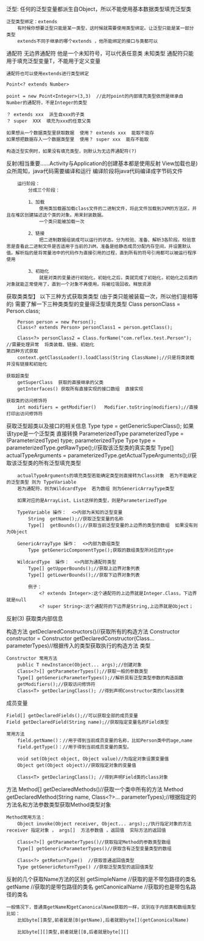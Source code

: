 泛型:
	任何的泛型变量都派生自Object，所以不能使用基本数据类型填充泛型类

	泛型类型绑定：extends
		有时候你想要泛型只能是某一类型，这时候就需要使用类型绑定。让泛型只能是某一部分类型
		extends不同于继承的哪个extends ，他所能绑定的接口与类都可以

通配符
	无边界通配符  他是一个未知符号，可以代表任意类  未知类型
	通配符只能用于填充泛型变量T，不能用于定义变量
	
	通配符也可以使用extends进行类型绑定
	
	Point<? extends Number>  
	
	point = new Point<Integer>(3,3)  //此时point的内部填充类型依然是继承自Number的通配符，不是Integer的类型

	？ extends xxx  派生自xxx的子类   
	？ super  XXX  填充为xxx的任意父类
	
	如果想从一个数据类型里获取数据  使用？ extends xxx  能取不能存
	如果想把数据存入一个数据类型里  使用？ super xxx  能存不能取

	构造泛型实例时，如果没有填充类型，则默认为无边界通配符(?)

反射(相当重要......Activity与Application的创建基本都是使用反射  View加载也是)
	众所周知，java代码需要编译和运行
		编译阶段将java代码编译成字节码文件

		运行阶段：
			分成三个阶段：

			1、加载
				使用类加载器加载class文件的二进制文件，将此文件加载到JVM的方法区，并且在堆区创建描述这个类的对象。用来封装数据。
				一个类只能被加载一次
					
			2、链接
				把二进制数据组装成可以运行的状态。分为校验、准备、解析3各阶段。校验意思是查看此二进制文件是否适用于当前的JVM，准备是给静态成员分配内存空间，并设置默认值。解析指的是将常量池中的代码作为直接引用的过程，直到所有的符号引用都可以被运行程序使用

			3、初始化
				就是对类的变量进行初始化，初始化之后，类就完成了初始化，初始化之后类的对象就能正常使用了，直到一个对象不再使用，将被垃圾回收。释放资源

获取类类型】
	以下三种方式获取类类型  (由于类只能被装载一次，所以他们是相等的)  需要了解一下三种类类型的变量得泛型填充类型
	 	Class<Person> personClass = Person.class;
    
        Person person = new Person();
        Class<? extends Person> personClass1 = person.getClass();

        Class<?> personClass2 = Class.forName("com.reflex.test.Person"); //需要处理异常  将类装载、链接、初始化
	第四种方式获取
		context.getClassLoader().loadClass(String ClassName);//只是将类装载 并没有链接和初始化

	获取超类型
		getSuperClass  获取的直接继承的父类
		getInterfaces() 获取所有直接实现的接口数组  直接实现

	获取类的访问修饰符
		int modifiers = getModifier()   Modifier.toString(modifiers);//直接打印出访问修饰符

获取泛型超类以及接口的相关信息
	Type type = getGenericSuperClass();
	如果该type是一个泛型类 直接转换 ParameterizedType parameterizedType = (ParameterizedType) type;
	 parameterizedType 
		Type type = parameterizedType.getRawType();//获取该泛型类的真实类型
		Type[] actualTypeArguments = parameterizedType.getActualTypeArguments();//获取该泛型类的所有泛型填充类型
		
		actualTypeArguments的填充类型若能确定类型则直接转为Class对象  若为不能确定的泛型类型 则为 TypeVariable
		若为通配符，则为WildcardType  若为数组 则为GenericArrayType类型 
		
		如果对应的是ArrayList、List这样的类型，则是ParameterizedType

		TypeVariable 操作：  <>内部为未知的泛型变量
			String  getName();//获取泛型变量的名称		
			Type[]  getBounds();//获取当前泛型变量的上边界的类型的数组  如果没有则为Object

		GenericArrayType 操作：  <>内部为数组类型
			Type getGenericComponentType();获取的数组类型所对应的type

		WildcardType  操作：  <>内部为通配符类型
			Type[] getUpperBounds();//获取上边界对象列表
			Type[] getLowerBounds();//获取下边界对象列表
			
			例子：
				<? extends Integer>:这个通配符的上边界就是Integer.Class，下边界就是null
				<? super String>:这个通配符的下边界是String,上边界就是Object；

反射(3) 获取类内部信息

  构造方法
	getDeclaredConstructors()//获取所有的构造方法
	Constructor<?> constructor = Constructor<T> getDeclaredConstructor(Class<?>... parameterTypes)//根据传入的类型获取执行的构造方法 类型
	
	Constructor 常用方法
		public T newInstance(Object... args);//创建对象
		Class<?>[] getParameterTypes();//获取一般的参数类型
		Type[] getGenericParameterTypes();//解析具有泛型类型参数的构造函数
		getModifiers();//获取访问修饰符
		Class<T> getDeclaringClass(); //得到声明Constructor类的class对象

  成员变量
	
	Field[] getDeclaredFields();//可以获取全部的成员变量
	Field getDeclaredField(String name);//获取指定变量名的Field类型

	常用方法
		field.getName()：//用于得到当前成员变量的名称，比如Person类中的age,name
    	field.getType()：//用于得到当前成员变量的类型。

		void set(Object object, Object value)//为指定对象设置变量值
    	Object get(Object object)//获取指定对象的变量值
		
		Class<T> getDeclaringClass(); //得到声明Field类的class对象

  方法
	Method[] getDeclaredMethods()//获取一个类中所有的方法
	Method getDeclaredMethod(String name, Class<?>... parameterTypes);//根据指定的方法名和方法参数类型获取Method类型对象
	
	Method常用方法：
		Object invoke(Object receiver, Object... args);;/执行指定对象的方法  receiver 指定对象 ， args[]  方法参数值 ，返回值  实际方法的返回值

		Class<?>[] getParameterTypes()//获取指定Method的参数类型数组
    	Type[] getGenericParameterTypes()//获取含有泛型变量类型的数组

		Class<?> getReturnType()  //获取普通返回值类型
    	Type getGenericReturnType() //获取泛型类型的返回值类型

反射的几个获取Name方法的区别
	getSimpleName  //获取的是不带包路径的类名
	getName        //获取的是带包路径的类名
	getCanonicalName //获取的也是带包名路径的类名
	
	一般情况下，普通类getName和getCanonicalName获取的一样，区别在于内部类和数组类型
	比如：
		比如byte[]类型,前者就是[B(getName),后者就是byte[](getCanonicalName)

		比如byte[][]类型,前者就是[[B,后者就是byte[][]
	 
	
	